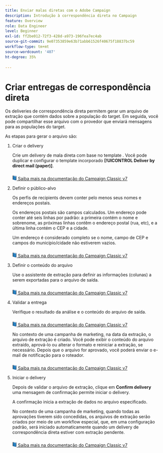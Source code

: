 ```yaml
---
title: Enviar malas diretas com o Adobe Campaign
description: Introdução à correspondência direta no Campaign
feature: Overview
role: Data Engineer
level: Beginner
exl-id: ff2be012-72f3-428d-a973-196fea7ec4ab
source-git-commit: 9e07353859e63b71abb61526f40675f18837bc59
workflow-type: tm+mt
source-wordcount: '407'
ht-degree: 35%

---
```


# Criar entregas de correspondência direta

Os deliveries de correspondência direta permitem gerar um arquivo de extração que contém dados sobre a população do target. Em seguida, você pode compartilhar esse arquivo com o provedor que enviará mensagens para as populações do target.

As etapas para gerar o arquivo são:

1. Criar o delivery

   Crie um delivery de mala direta com base no template . Você pode duplicar e configurar o template incorporado **[!UICONTROL Deliver by direct mail (paper)]**.

   ![](../assets/do-not-localize/book.png)[ Saiba mais na documentação do Campaign Classic v7](https://experienceleague.adobe.com/docs/campaign-classic/using/sending-messages/sending-direct-mail/creating-a-direct-mail-delivery.html)

1. Definir o público-alvo

   Os perfis de recipients devem conter pelo menos seus nomes e endereços postais.

   Os endereços postais são campos calculados. Um endereço pode conter até seis linhas por padrão: a primeira contém o nome e sobrenome, as próximas linhas contêm o endereço postal (rua, etc), e a última linha contém o CEP e a cidade.

   Um endereço é considerado completo se o nome, campo de CEP e campos do município/cidade não estiverem vazios.

   ![](../assets/do-not-localize/book.png)[ Saiba mais na documentação do Campaign Classic v7](https://experienceleague.adobe.com/docs/campaign-classic/using/sending-messages/key-steps-when-creating-a-delivery/steps-defining-the-target-population.html)

1. Definir o conteúdo do arquivo

   Use o assistente de extração para definir as informações (colunas) a serem exportadas para o arquivo de saída.

   ![](../assets/do-not-localize/book.png)[ Saiba mais na documentação do Campaign Classic v7](https://experienceleague.adobe.com/docs/campaign-classic/using/sending-messages/sending-direct-mail/defining-the-direct-mail-content.html)

1. Validar a entrega

   Verifique o resultado da análise e o conteúdo do arquivo de saída.

   ![](../assets/do-not-localize/book.png)[ Saiba mais na documentação do Campaign Classic v7](https://experienceleague.adobe.com/docs/campaign-classic/using/sending-messages/sending-direct-mail/validating.html)

   No contexto de uma campanha de marketing, na data da extração, o arquivo de extração é criado. Você pode exibir o conteúdo do arquivo extraído, aprová-lo ou alterar o formato e reiniciar a extração, se necessário. Depois que o arquivo for aprovado, você poderá enviar o e-mail de notificação para o roteador.

   ![](../assets/do-not-localize/book.png)[ Saiba mais na documentação do Campaign Classic v7](https://experienceleague.adobe.com/docs/campaign-classic/using/orchestrating-campaigns/orchestrate-campaigns/marketing-campaign-approval.html#approving-an-extraction-file)

1. Iniciar o delivery

   Depois de validar o arquivo de extração, clique em **Confirm delivery** uma mensagem de confirmação permite iniciar o delivery.

   A confirmação inicia a extração de dados no arquivo especificado.

   No contexto de uma campanha de marketing, quando todas as aprovações tiverem sido concedidas, os arquivos de extração serão criados por meio de um workflow especial, que, em uma configuração padrão, será iniciado automaticamente quando um delivery de correspondência direta estiver com extração pendente.

   ![](../assets/do-not-localize/book.png)[ Saiba mais na documentação do Campaign Classic v7](https://experienceleague.adobe.com/docs/campaign-classic/using/orchestrating-campaigns/orchestrate-campaigns/marketing-campaign-deliveries.html#starting-an-offline-delivery)
